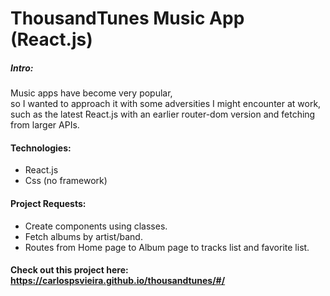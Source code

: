 # ThousandTunes Music App (React.js)

##### Intro:
Music apps have become very popular, <br>
so I wanted to approach it with some adversities I might encounter at work, <br>
such as the latest React.js with an earlier router-dom version and fetching from larger APIs.


#### Technologies:
- React.js
- Css (no framework)

#### Project Requests:
- Create components using classes.
- Fetch albums by artist/band.
- Routes from Home page to Album page to tracks list and favorite list.

#### Check out this project here: https://carlospsvieira.github.io/thousandtunes/#/
